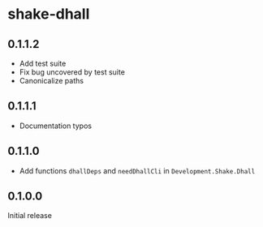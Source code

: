 # shake-dhall

## 0.1.1.2

  * Add test suite
  * Fix bug uncovered by test suite
  * Canonicalize paths

## 0.1.1.1

  * Documentation typos

## 0.1.1.0

  * Add functions `dhallDeps` and `needDhallCli` in `Development.Shake.Dhall`

## 0.1.0.0

Initial release
